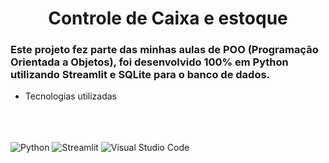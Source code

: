 <h1 align="center">Controle de Caixa e estoque</h1>

### Este projeto fez parte das minhas aulas de POO (Programação Orientada a Objetos), foi desenvolvido 100% em Python utilizando Streamlit e SQLite para o banco de dados.



<ul>
  <li>Tecnologias utilizadas</li>
  <br><br><br>
</ul>

![Python](https://img.shields.io/badge/python-3670A0?style=for-the-badge&logo=python&logoColor=ffdd54) ![Streamlit](https://img.shields.io/badge/Streamlit-%23FE4B4B.svg?style=for-the-badge&logo=streamlit&logoColor=white) ![Visual Studio Code](https://img.shields.io/badge/Visual%20Studio%20Code-0078d7.svg?style=for-the-badge&logo=visual-studio-code&logoColor=white)
